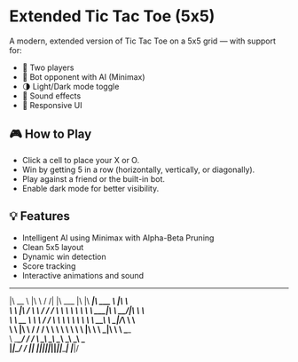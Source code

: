 # Extended Tic Tac Toe (5x5)

A modern, extended version of Tic Tac Toe on a 5x5 grid — with support for:

- 👥 Two players
- 🤖 Bot opponent with AI (Minimax)
- 🌗 Light/Dark mode toggle
- 🎵 Sound effects
- 📱 Responsive UI

## 🎮 How to Play

- Click a cell to place your X or O.
- Win by getting 5 in a row (horizontally, vertically, or diagonally).
- Play against a friend or the built-in bot.
- Enable dark mode for better visibility.

## 💡 Features

- Intelligent AI using Minimax with Alpha-Beta Pruning
- Clean 5x5 layout
- Dynamic win detection
- Score tracking
- Interactive animations and sound


 ________      ___    ___      ________   ___  ________  _______   ___          
|\   __  \    |\  \  /  /|    |\   ___  \|\  \|\   ____\|\  ___ \ |\  \         
\ \  \|\ /_   \ \  \/  / /    \ \  \\ \  \ \  \ \  \___|\ \   __/|\ \  \        
 \ \   __  \   \ \    / /      \ \  \\ \  \ \  \ \  \  __\ \  \_|/_\ \  \       
  \ \  \|\  \   \/  /  /        \ \  \\ \  \ \  \ \  \|\  \ \  \_|\ \ \  \____  
   \ \_______\__/  / /           \ \__\\ \__\ \__\ \_______\ \_______\ \_______\
    \|_______|\___/ /             \|__| \|__|\|__|\|_______|\|_______|\|_______|
             \|___|/                                                            
                                                                                
                                                                                

